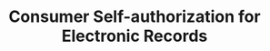 ---
title:   "Consumer Self-authorization for Electronic Records"
masthead: "Consumer Self-authorization for Electronic Records"
description: "" 
patent_url: ""
issuer: us
application_number: "13/607,997"
filed_on: "Sep 10, 2012a"
issued_on: 
patent_number: ""
---